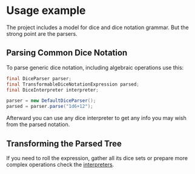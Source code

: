 # Usage example


The project includes a model for dice and dice notation grammar. But the strong point are the parsers.

## Parsing Common Dice Notation

To parse generic dice notation, including algebraic operations use this:

```java
final DiceParser parser;
final TransformableDiceNotationExpression parsed;
final DiceInterpreter interpreter;

parser = new DefaultDiceParser();
parsed = parser.parse("1d6+12");
```

Afterward you can use any dice interpreter to get any info you may wish from the parsed notation.

## Transforming the Parsed Tree

If you need to roll the expression, gather all its dice sets or prepare more complex operations check the [interpreters][interpreters].

[interpreters]: ./interpreter.html
